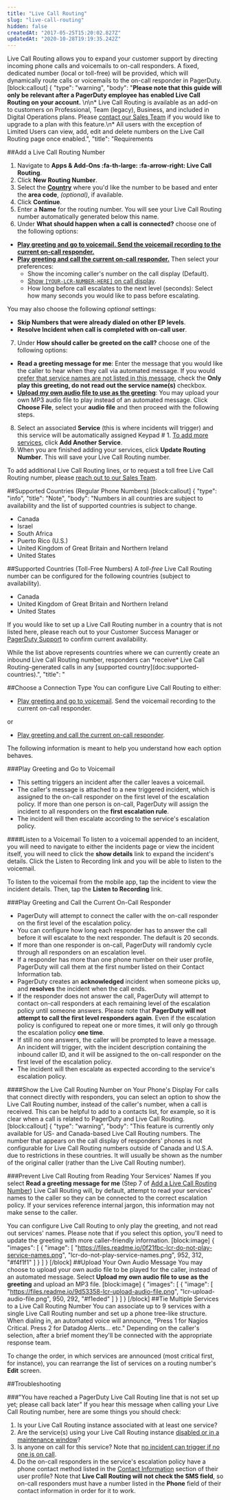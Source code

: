 ```yaml
---
title: "Live Call Routing"
slug: "live-call-routing"
hidden: false
createdAt: "2017-05-25T15:20:02.827Z"
updatedAt: "2020-10-28T19:19:35.242Z"
---
```

Live Call Routing allows you to expand your customer support by directing incoming phone calls and voicemails to on-call responders. A fixed, dedicated number (local or toll-free) will be provided, which will dynamically route calls or voicemails to the on-call responder in PagerDuty.
[block:callout]
{
  "type": "warning",
  "body": "**Please note that this guide will only be relevant after a PagerDuty employee has enabled Live Call Routing on your account.** \n\n* Live Call Routing is available as an add-on to customers on Professional, Team (legacy), Business, and included in Digital Operations plans. Please [contact our Sales Team](https://www.pagerduty.com/contact-sales/) if you would like to upgrade to a plan with this feature.\n* All users with the exception of Limited Users can view, add, edit and delete numbers on the Live Call Routing page once enabled.",
  "title": "Requirements
</Callout>


##Add a Live Call Routing Number

1. Navigate to **Apps & Add-Ons :fa-th-large: :fa-arrow-right: Live Call Routing**.
2. Click **New Routing Number**.
3. Select the [**Country**](https://support.pagerduty.com/docs/live-call-routing#section-supported-countries-regular-phone-numbers) where you'd like the number to be based and enter the **area code**, *(optional)*, if available.
4. Click **Continue**.
5. Enter a **Name** for the routing number. You will see your Live Call Routing number automatically generated below this name.
6. Under **What should happen when a call is connected?** choose one of the following options: 


* **[Play greeting and go to voicemail. Send the voicemail recording to the current on-call responder.](https://support.pagerduty.com/docs/live-call-routing#section-play-greeting-and-go-to-voicemail)**
* **[Play greeting and call the current on-call responder.](https://support.pagerduty.com/docs/live-call-routing#section-play-greeting-and-call-the-current-on-call-responder)** Then select your preferences:
   * Show the incoming caller's number on the call display (Default). 
   * [Show `[YOUR-LCR-NUMBER-HERE]` on call display](https://support.pagerduty.com/docs/live-call-routing#section-show-the-live-call-routing-number-on-your-phones-display).
   * How long before call escalates to the next level (seconds): Select how many seconds you would like to pass before escalating.

You may also choose the following *optional* settings: 

* **Skip Numbers that were already dialed on other EP levels**.
* **Resolve Incident when call is completed with on-call user**.


7. Under **How should caller be greeted on the call?** choose one of the following options:


* **Read a greeting message for me**: Enter the message that you would like the caller to hear when they call via automated message. If you would [prefer that service names are not listed in this message](https://support.pagerduty.com/docs/live-call-routing#section-prevent-live-call-routing-from-reading-your-services-names), check the **Only play this greeting, do not read out the service name(s)** checkbox.
* [**Upload my own audio file to use as the greeting**](https://support.pagerduty.com/docs/live-call-routing#section-upload-your-own-audio-message): You may upload your own MP3 audio file to play instead of an automated message. Click **Choose File**, select your **audio file** and then proceed with the following steps.


8. Select an associated **Service** (this is where incidents will trigger) and this service will be automatically assigned Keypad # 1. [To add more services](https://support.pagerduty.com/docs/live-call-routing#section-tie-multiple-services-to-a-live-call-routing-number), click **Add Another Service**.
9. When you are finished adding your services, click **Update Routing Number**. This will save your Live Call Routing number.

To add additional Live Call Routing lines, or to request a toll free Live Call Routing number, please [reach out to our Sales Team](https://www.pagerduty.com/contact-sales/).

##Supported Countries (Regular Phone Numbers)
[block:callout]
{
  "type": "info",
  "title": "Note",
  "body": "Numbers in all countries are subject to availability and the list of supported countries is subject to change.
</Callout>


- Canada
- Israel
- South Africa 
- Puerto Rico (U.S.)
- United Kingdom of Great Britain and Northern Ireland
- United States

##Supported Countries (Toll-Free Numbers)
A *toll-free* Live Call Routing number can be configured for the following countries (subject to availability). 
- Canada
- United Kingdom of Great Britain and Northern Ireland
- United States

If you would like to set up a Live Call Routing number in a country that is not listed here, please reach out to your Customer Success Manager or [PagerDuty Support](https://www.pagerduty.com/support/) to confirm current availability.

<Callout type="info" title="Info">
While the list above represents countries where we can currently create an inbound Live Call Routing number, responders can *receive* Live Call Routing-generated calls in any [supported country](doc:supported-countries).",
  "title": "
</Callout>


##Choose a Connection Type
You can configure Live Call Routing to either:

* [Play greeting and go to voicemail](https://support.pagerduty.com/docs/live-call-routing#section-play-greeting-and-go-to-voicemail). Send the voicemail recording to the current on-call responder.

or

* [Play greeting and call the current on-call responder](https://support.pagerduty.com/docs/live-call-routing#section-play-greeting-and-call-the-current-on-call-responder).

The following information is meant to help you understand how each option behaves.

###Play Greeting and Go to Voicemail
- This setting triggers an incident after the caller leaves a voicemail.
- The caller's message is attached to a new triggered incident, which is assigned to the on-call responder on the first level of the escalation policy. If more than one person is on-call, PagerDuty will assign the incident to all responders on the **first escalation rule**.
- The incident will then escalate according to the service's escalation policy.

####Listen to a Voicemail
To listen to a voicemail appended to an incident, you will need to navigate to either the incidents page or view the incident itself, you will need to click the **show details** link to expand the incident's details. Click the Listen to Recording link and you will be able to listen to the voicemail.

To listen to the voicemail from the mobile app, tap the incident to view the incident details. Then, tap the **Listen to Recording** link.

###Play Greeting and Call the Current On-Call Responder
- PagerDuty will attempt to connect the caller with the on-call responder on the first level of the escalation policy. 
- You can configure how long each responder has to answer the call before it will escalate to the next responder. The default is 20 seconds.
- If more than one responder is on-call, PagerDuty will randomly cycle through all responders on an escalation level. 
- If a responder has more than one phone number on their user profile, PagerDuty will call them at the first number listed on their Contact Information tab.
- PagerDuty creates an **acknowledged** incident when someone picks up, and **resolves** the incident when the call ends.
- If the responder does not answer the call, PagerDuty will attempt to contact on-call responders at each remaining level of the escalation policy until someone answers. Please note that **PagerDuty will not attempt to call the first level responders again**. Even if the escalation policy is configured to repeat one or more times, it will only go through the escalation policy **one time**.
- If still no one answers, the caller will be prompted to leave a message. An incident will trigger, with the incident description containing the inbound caller ID, and it will be assigned to the on-call responder on the first level of the escalation policy.
- The incident will then escalate as expected according to the service's escalation policy.

####Show the Live Call Routing Number on Your Phone's Display
For calls that connect directly with responders, you can select an option to show the Live Call Routing number, instead of the caller's number, when a call is received. This can be helpful to add to a contacts list, for example, so it is clear when a call is related to PagerDuty and Live Call Routing.
[block:callout]
{
  "type": "warning",
  "body": "This feature is currently only available for US- and Canada-based Live Call Routing numbers. The number that appears on the call display of responders' phones is not configurable for Live Call Routing numbers outside of Canada and U.S.A. due to restrictions in these countries. It will usually be shown as the number of the original caller (rather than the Live Call Routing number).
</Callout>


###Prevent Live Call Routing from Reading Your Services' Names
If you select **Read a greeting message for me** (Step 7 of [Add a Live Call Routing Number](https://support.pagerduty.com/docs/live-call-routing#section-add-a-live-call-routing-number)) Live Call Routing will, by default, attempt to read your services' names to the caller so they can be connected to the correct escalation policy. If your services reference internal jargon, this information may not make sense to the caller.

You can configure Live Call Routing to only play the greeting, and not read out services' names. Please note that if you select this option, you'll need to update the greeting with more caller-friendly information.
[block:image]
{
  "images": [
    {
      "image": [
        "https://files.readme.io/0f21fbc-lcr-do-not-play-service-names.png",
        "lcr-do-not-play-service-names.png",
        952,
        312,
        "#f4f1f1"
      ]
    }
  ]
}
[/block]
##Upload Your Own Audio Message
You may choose to upload your own audio file to be played for the caller, instead of an automated message. Select **Upload my own audio file to use as the greeting** and upload an MP3 file. 
[block:image]
{
  "images": [
    {
      "image": [
        "https://files.readme.io/9d53358-lcr-upload-audio-file.png",
        "lcr-upload-audio-file.png",
        950,
        292,
        "#f1eded"
      ]
    }
  ]
}
[/block]
##Tie Multiple Services to a Live Call Routing Number
You can associate up to 9 services with a single Live Call Routing number and set up a phone tree-like structure. When dialing in, an automated voice will announce, "Press 1 for Nagios Critical. Press 2 for Datadog Alerts... etc." Depending on the caller's selection, after a brief moment they'll be connected with the appropriate response team.

To change the order, in which services are announced (most critical first, for instance), you can rearrange the list of services on a routing number's **Edit** screen.

##Troubleshooting

###"You have reached a PagerDuty Live Call Routing line that is not set up yet; please call back later" 
If you hear this message when calling your Live Call Routing number, here are some things you should check:

1. Is your Live Call Routing instance associated with at least one service?
2. Are the service(s) using your Live Call Routing instance [disabled or in a maintenance window](doc:maintenance-windows)?
3. Is anyone on call for this service? Note that [no incident can trigger if no one is on call](https://support.pagerduty.com/docs/why-incidents-fail-to-trigger#section-nobody-was-on-call).
4. Do the on-call responders in the service's escalation policy have a phone contact method listed in the [Contact Information](doc:configuring-a-user-profile#section-contact-information) section of their user profile? Note that **Live Call Routing will not check the SMS field**, so on-call responders must have a number listed in the **Phone** field of their contact information in order for it to work.